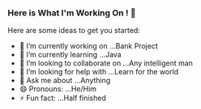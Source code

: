 ### Here is What I'm Working On ! 👋



Here are some ideas to get you started:

- 🔭 I’m currently working on ...Bank Project
- 🌱 I’m currently learning ...Java
- 👯 I’m looking to collaborate on ...Any intelligent man
- 🤔 I’m looking for help with ...Learn for the world
- 💬 Ask me about ...Anything
- 😄 Pronouns: ...He/Him
- ⚡ Fun fact: ...Half finished

